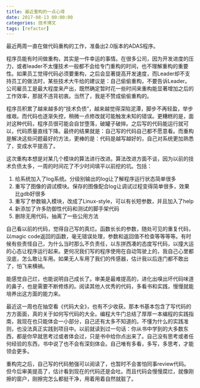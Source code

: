 ```yaml
---
title: 最近重构的一点心得
date: 2017-08-13 00:00:00
categories: 技术博文
tags: [refactor]
---
```


最近两周一直在做代码重构的工作，准备出2.0版本的ADAS程序。

程序员能有时间做重构，其实是一件幸运的事情。在很多公司，因为开发进度的压力，或者leader不太懂技术一般都不会给专门重构的时间，也不理解重构的重要性。如果员工觉得代码必须要重构，之后会显著提高开发速度，而Leader却不支持员工的做法时，某些技术大牛给的建议是：自己偷偷重构，不要告诉Leader。公司雇员工是最大程度来产出，既然确定暂时花一些时间来重构能显著增加之后的工作效率，那就不违背初衷。当然了，我是不赞成偷偷重构的。

<!-- more -->

程序员积累了越来越多的“技术负债”，越来越觉得深陷泥潭，脚步不再轻盈，举步维艰。而代码也逐渐失控，稍微一点修改就可能触发未知的错误。更糟糕的是，面对这种代码，程序员很可能会自甘堕落，破罐子破摔。之后写的代码能运行就可以，代码质量直线下降。最终的结果就是：自己写的代码自己都不愿意看。而重构是解决这些问题最好的方法，更棒的是：代码是越写越好的，自己对系统更加熟悉了，变成水平提高了。

这次重构本想是对某几个模块的算法进行改进。算法改进方面不谈，因为以前的技术负债太多，一周的时间花了不少时间填平以前挖的坑。包括：

1. 给系统加入了log系统。分级别输出的log让了解程序运行状态简单很多
2. 重写了图像的调试模块。保存的图像配合log让调试过程变得简单很多，效果比gdb好很多
3. 重写了参数输入模块，改成了Linux-style，可以有长短参数，并且加入了help
4. 新添加了许多防御性代码和测试的脚手架代码
5. 删除无用代码，抽离了一些公用方法

自己看以前的代码，觉得自己写的真烂。函数长长的参数，随处可见的重复代码，以magic code返回的函数，毫无错误处理，参数和返回值不检查等等等等。有时候有些责怪自己，为什么当时那么不负责任，以东拼西凑的态度写代码，以撞大运的心态让程序运行起来。更何况我们写的程序使用在自动驾驶上的，我自己心里都没底，怎么敢让车用。如果无人车用了我们的传感器，估计我以后连门都不敢出了，怕飞来横祸。

能感觉自己烂，也能说明自己成长了。审美是最难提高的，进化出嗅出坏代码味道的鼻子，也是需要不断修炼的。阅读其他人优秀的代码，多看书和实践，慢慢就能培养出这方面的能力来。

最近这一周也在抽空看《代码大全》，也有不少收获。那本书基本包含了写代码的方方面面，真的关于如何写代码的大全。编程大牛门总结了厚厚一本编程的实践指南，我现在也只能体会一小部分，自己还有太多不知道的。不懂为什么的实践准则，也没法真正实践到项目中。以前就读到过一句话：你从书中学到的大多数东西，都是你早就思考过或者体会过，只是书中给你点出来了。自己没有思考或者任何经验的东西，书中说了也不会有深刻体会。自己唯有多看，多写，多思考，才能领会更多。

重构完之后，自己写的代码勉强可以阅读了，也暂时不会害怕同事review代码。但今后审美提高了，估计看到现在的代码还是会吐。而且代码会慢慢腐烂，就像刚擦的窗户，刚擦完怎么都挺干净，用着用着自然就脏了。
